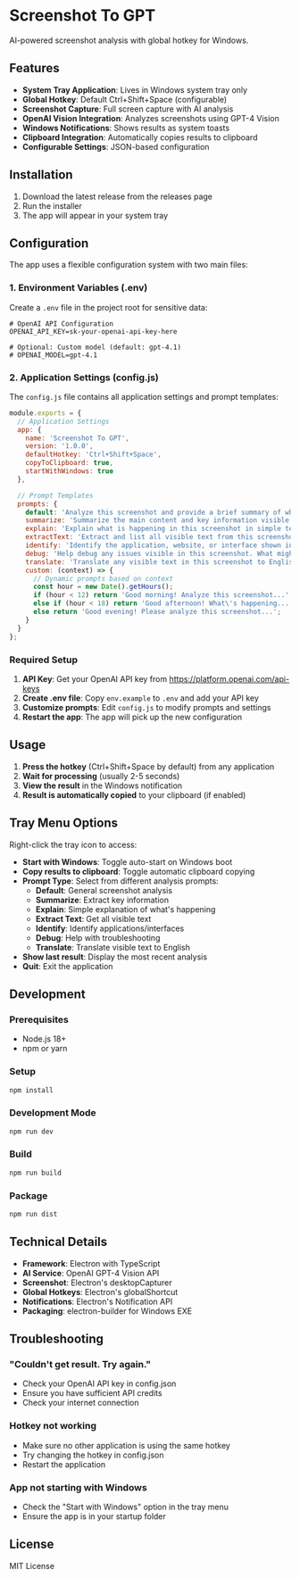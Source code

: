 # Screenshot To GPT

AI-powered screenshot analysis with global hotkey for Windows.

## Features

- **System Tray Application**: Lives in Windows system tray only
- **Global Hotkey**: Default Ctrl+Shift+Space (configurable)
- **Screenshot Capture**: Full screen capture with AI analysis
- **OpenAI Vision Integration**: Analyzes screenshots using GPT-4 Vision
- **Windows Notifications**: Shows results as system toasts
- **Clipboard Integration**: Automatically copies results to clipboard
- **Configurable Settings**: JSON-based configuration

## Installation

1. Download the latest release from the releases page
2. Run the installer
3. The app will appear in your system tray

## Configuration

The app uses a flexible configuration system with two main files:

### 1. Environment Variables (.env)
Create a `.env` file in the project root for sensitive data:

```env
# OpenAI API Configuration
OPENAI_API_KEY=sk-your-openai-api-key-here

# Optional: Custom model (default: gpt-4.1)
# OPENAI_MODEL=gpt-4.1
```

### 2. Application Settings (config.js)
The `config.js` file contains all application settings and prompt templates:

```javascript
module.exports = {
  // Application Settings
  app: {
    name: 'Screenshot To GPT',
    version: '1.0.0',
    defaultHotkey: 'Ctrl+Shift+Space',
    copyToClipboard: true,
    startWithWindows: true
  },

  // Prompt Templates
  prompts: {
    default: 'Analyze this screenshot and provide a brief summary of what you see.',
    summarize: 'Summarize the main content and key information visible in this screenshot.',
    explain: 'Explain what is happening in this screenshot in simple terms.',
    extractText: 'Extract and list all visible text from this screenshot.',
    identify: 'Identify the application, website, or interface shown in this screenshot.',
    debug: 'Help debug any issues visible in this screenshot. What might be wrong?',
    translate: 'Translate any visible text in this screenshot to English.',
    custom: (context) => {
      // Dynamic prompts based on context
      const hour = new Date().getHours();
      if (hour < 12) return 'Good morning! Analyze this screenshot...';
      else if (hour < 18) return 'Good afternoon! What\'s happening...';
      else return 'Good evening! Please analyze this screenshot...';
    }
  }
};
```

### Required Setup

1. **API Key**: Get your OpenAI API key from https://platform.openai.com/api-keys
2. **Create .env file**: Copy `env.example` to `.env` and add your API key
3. **Customize prompts**: Edit `config.js` to modify prompts and settings
4. **Restart the app**: The app will pick up the new configuration

## Usage

1. **Press the hotkey** (Ctrl+Shift+Space by default) from any application
2. **Wait for processing** (usually 2-5 seconds)
3. **View the result** in the Windows notification
4. **Result is automatically copied** to your clipboard (if enabled)

## Tray Menu Options

Right-click the tray icon to access:

- **Start with Windows**: Toggle auto-start on Windows boot
- **Copy results to clipboard**: Toggle automatic clipboard copying
- **Prompt Type**: Select from different analysis prompts:
  - **Default**: General screenshot analysis
  - **Summarize**: Extract key information
  - **Explain**: Simple explanation of what's happening
  - **Extract Text**: Get all visible text
  - **Identify**: Identify applications/interfaces
  - **Debug**: Help with troubleshooting
  - **Translate**: Translate visible text to English
- **Show last result**: Display the most recent analysis
- **Quit**: Exit the application

## Development

### Prerequisites

- Node.js 18+
- npm or yarn

### Setup

```bash
npm install
```

### Development Mode

```bash
npm run dev
```

### Build

```bash
npm run build
```

### Package

```bash
npm run dist
```

## Technical Details

- **Framework**: Electron with TypeScript
- **AI Service**: OpenAI GPT-4 Vision API
- **Screenshot**: Electron's desktopCapturer
- **Global Hotkeys**: Electron's globalShortcut
- **Notifications**: Electron's Notification API
- **Packaging**: electron-builder for Windows EXE

## Troubleshooting

### "Couldn't get result. Try again."

- Check your OpenAI API key in config.json
- Ensure you have sufficient API credits
- Check your internet connection

### Hotkey not working

- Make sure no other application is using the same hotkey
- Try changing the hotkey in config.json
- Restart the application

### App not starting with Windows

- Check the "Start with Windows" option in the tray menu
- Ensure the app is in your startup folder

## License

MIT License
